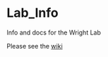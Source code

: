 # Lab_Info
Info and docs for the Wright Lab  

Please see the [wiki](github.com/SIWLab/Lab_Info/wiki)
